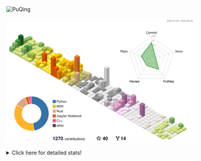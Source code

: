 ![PuQing](https://user-images.githubusercontent.com/27223114/171565019-9a56fae6-b08b-421f-99db-7e830da42371.png)

![](./profile-3d-contrib/profile-season-animate.svg)

<details>
<summary>Click here for detailed stats!</summary>

<!--START_SECTION:waka-->
![Lines of code](https://img.shields.io/badge/From%20Hello%20World%20I%27ve%20Written-1.4%20million%20lines%20of%20code-blue)

**🐱 My GitHub Data** 

> 📦 399.6 kB Used in GitHub's Storage 
 > 
> 🏆 432 Contributions in the Year 2024
 > 
> 🚫 Not Opted to Hire
 > 
> 📜 50 Public Repositories 
 > 
> 🔑 29 Private Repositories 
 > 
**I'm an Early 🐤** 

```text
🌞 Morning                484 commits         ██░░░░░░░░░░░░░░░░░░░░░░░   06.34 % 
🌆 Daytime                3447 commits        ███████████░░░░░░░░░░░░░░   45.18 % 
🌃 Evening                1725 commits        ██████░░░░░░░░░░░░░░░░░░░   22.61 % 
🌙 Night                  1973 commits        ██████░░░░░░░░░░░░░░░░░░░   25.86 % 
```


📊 **This Week I Spent My Time On** 

```text
💬 Programming Languages: 
Browsing                 9 hrs 37 mins       ███████░░░░░░░░░░░░░░░░░░   28.17 % 
Other                    7 hrs 12 mins       █████░░░░░░░░░░░░░░░░░░░░   21.08 % 
Python                   6 hrs 31 mins       █████░░░░░░░░░░░░░░░░░░░░   19.10 % 
GitHubing                6 hrs 26 mins       █████░░░░░░░░░░░░░░░░░░░░   18.86 % 
Searching                1 hr 42 mins        █░░░░░░░░░░░░░░░░░░░░░░░░   04.99 % 

🔥 Editors: 
Chrome                   20 hrs 12 mins      ███████████████░░░░░░░░░░   59.09 % 
VS Code                  13 hrs 35 mins      ██████████░░░░░░░░░░░░░░░   39.76 % 
fish                     23 mins             ░░░░░░░░░░░░░░░░░░░░░░░░░   01.15 % 

💻 Operating System: 
Mac                      20 hrs 35 mins      ███████████████░░░░░░░░░░   60.24 % 
Linux                    12 hrs 53 mins      █████████░░░░░░░░░░░░░░░░   37.70 % 
WSL                      42 mins             █░░░░░░░░░░░░░░░░░░░░░░░░   02.07 % 
```


<!--END_SECTION:waka-->
</details>
